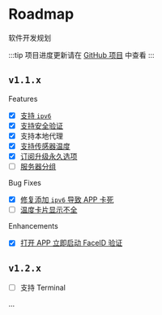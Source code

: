 # Roadmap
软件开发规划

:::tip
项目进度更新请在 [GitHub 项目](https://github.com/users/ZingerLittleBee/projects/1) 中查看
:::

## `v1.1.x`

Features
- [x] [支持 `ipv6`](https://github.com/ZingerLittleBee/server_bee-backend/issues/18)
- [x] [支持安全验证](https://github.com/ZingerLittleBee/server_bee-backend/issues/32)
- [x] 支持本地代理
- [x] [支持传感器温度](https://github.com/ZingerLittleBee/server_bee-backend/issues/29)
- [x] [订阅升级永久选项](https://github.com/ZingerLittleBee/server_bee-backend/issues/36)
- [ ] [服务器分组](https://github.com/ZingerLittleBee/server_bee-backend/issues/47)

Bug Fixes
- [x] [修复添加 `ipv6` 导致 APP 卡死](https://github.com/ZingerLittleBee/server_bee-backend/issues/19)
- [ ] [温度卡片显示不全](https://github.com/ZingerLittleBee/server_bee-backend/issues/48)

Enhancements
- [x] [打开 APP 立即启动 FaceID 验证](https://github.com/ZingerLittleBee/server_bee-backend/issues/35)

## `v1.2.x`
- [ ] 支持 Terminal

...
